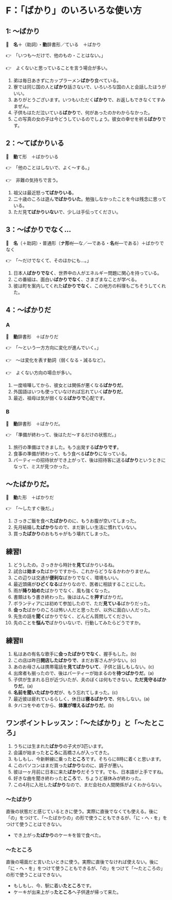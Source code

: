# F：「ばかり」のいろいろな使い方

## 1: ～ばかり

🔗　**名**＋（助詞）・**動**辞書形／ている　＋ばかり

👉　「いつも～だけで、他のもの・ことはない。」

👉　よくないと思っていることを言う場合が多い。

1. 弟は毎日あきずにカップラーメン**ばかり**食べている。
2. 寮では同じ国の人と**ばかり**話さないで、いろいろな国の人と会話したほうがいい。
3. ありがとうございます。いつもいただく**ばかり**で、お返しもできなくてすみまぜん。
4. 子供もはただ泣いている**ばかり**で、何があったのかわからなかった。
5. この写真の女の子は今どうしているのでしょう。彼女の幸せを祈る**ばかり**です。

## 2：～てばかりいる

🔗　**動**て形　＋ばかりいる

👉　「他のことはしないで、よく～する。」

👉　非難の気持ちで言う。

1. 祖父は最近怒っ**てばかりいる**。
2. 二十歳のころは遊ん**でばかりいた**。勉強しなかったことを今は残念に思っている。
3. ただ見**てばかりいない**で、少しは手伝ってください。

## 3：～ばかりでなく...

🔗　**名**（＋助詞）・普通形（**ナ形**~~だ~~—な／—である・**名**~~だ~~—である）＋ばかりでなく

👉　「～だけでなくて、そのほかにも...。」

1. 日本人**ばかりでなく**、世界中の人がエネルギー問題に関心を持っている。
2. この番組は、面白い**ばかりでなく**、さまざまなことが学べる。
3. 彼は町を案内してくれた**ばかりでなく**、この地方の料理もごちそうしてくれた。

## 4：～ばかりだ

### A

🔗　**動**辞書形　＋ばかりだ

👉　「～という一方方向に変化が進んでいく。」

👉　～は変化を表す動詞（弱くなる・減るなど）。

👉　よくない方向の場合が多い。

1. 一度喧嘩してから、彼女とは関係が悪くなる**ばかりだ**。
2. 外国語はいつも使っていなければ忘れていく**ばかりだ**。
3. 最近、祖母は気が弱くなる**ばかりで**心配です。

### B

🔗　**動**辞書形　＋ばかりだ。

👉　「準備が終わって、後はただ～するだけの状態だ。」

1. 旅行の準備はできました。もう出発する**ばかりです**。
2. 食事の準備が終わって、もう食べる**ばかり**になっている。
3. パーティーの招待状ができ上がって、後は招待客に送る**ばかり**というときになって、ミスが見つかった。

## ～たばかりだ。

🔗　**動**た形　＋ばかりだ

👉　「～したすぐ後だ。」

1. さっきご飯を食べ**たばかり**のに、もうお腹が空いてしまった。
2. 先月結婚し**たばかり**なので、まだ新しい生活に慣れていない。
3. 買っ**たばかり**のおもちゃがもう壊れてしまった。

## 練習Ⅰ

1. どうしたの。さっきから時計を**見て**ばかりいるね。
2. 試合は**始まった**ばかりですから、これからどうなるかわかりません。
3. この辺りは交通が**便利な**ばかりでなく、環境もいい。
4. 最近頭痛が**ひどくなる**ばかりなので、医者に相談することにした。
5. 雨が**降り始めた**ばかりでなく、風も強くなった。
6. 書類はもう書き終わった。後ははんこを**押す**ばかりだ。
7. ボランティアには初めて参加したので、ただ**見ている**ばかりだった。
8. **会った**ばかりのころは怖い人だと思ったが、以外に面白い人だった。
9. 先生の話を**聞く**ばかりでなく、どんどん質問してください。
10. 先のことを**悩んで**ばかりいないで、行動してみたらどうですか。

## 練習Ⅱ

1. 私はあの有名な歌手に**会ったばかりでなく**、握手もした。(b)
2. この店は昨日**開店したばかりで**、まだお客さんが少ない。(c)
3. あのお母さんは携帯電話を**見てばかりいて**、子供と話しもしない。(c)
4. 出席者も揃ったので、後はパーティーが始まるのを**待つばかりだ**。(a)
5. 子供が生まれる日が近づいたが、夫のぼくは何もできない。**ただ見守るばかりだ**。(a)
6. **名前を聞いたばかりだ**が、もう忘れてしまった。(c)
7. 最近彼は疲れているらしく、休日は**寝るばかりで**、何もしない。(a)
8. タバコをやめてから、**体重が増えるばかりだ**。(b)

## ワンポイントレッスン：「～たばかり」と「～たところ」

1. うちには生まれた**ばかり**の子犬が3匹います。
2. 会議が始まった**ところ**に高橋さんが入ってきた。
3. もしもし、今新幹線に乗った**ところ**です。そちらに8時に着くと思います。
4. このパソコンはまだ買った**ばかり**なのに、調子が悪い。
5. 彼は一ヶ月前に日本に来た**ばかり**だそうです。でも、日本語が上手ですね。
6. 好きな曲を聞き終わった**ところ**で、ちょうど昼休みが終わった。
7. この4月に入社した**ばかり**なので、まだ会社の人間関係がよくわからない。

### ～たばかり

直後の状態だと感じているときに使う。実際に直後でなくても使える。後に「の」をつけて、「～たばかりの」の形で使うこともできるが、「に・へ・を」をつけて使うことはできない。

- でき上がっ**たばかり**のケーキを皆で食べた。

### ～たところ

直後の場面だと言いたいときに使う。実際に直後でなければ使えない。後に「に・へ・を」をつけて使うこともできるが、「の」をつけて「～たところの」の形で使うことはできない。

- もしもし、今、駅に着い**たところ**です。
- ケーキが出来上がっ**たところ**へ子供達が帰って来た。